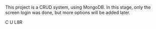 This project is a CRUD system, using MongoDB.
In this stage, only the screen login was done, but more options will be added later.

C U L8R
